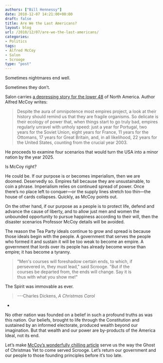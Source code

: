 ```yaml
---
authors: ["Bill Hennessy"]
date: 2010-12-07 14:21:00+00:00
draft: false
title: Are We the Last Americans?
layout: blog
url: /2010/12/07/are-we-the-last-americans/
categories:
- Politics
tags:
- Alfred McCoy
- Salon
- Scrooge
type: "post"
---
```


Sometimes nightmares end well.

Sometimes they don’t.

Salon carries [a depressing story for the lower 48](https://www.salon.com/news/us_economy/index.html?story=/news/feature/2010/12/06/america_collapse_2025) of North America. Author Alfred McCoy writes:

> Despite the aura of omnipotence most empires project, a look at their history should remind us that they are fragile organisms. So delicate is their ecology of power that, when things start to go truly bad, empires regularly unravel with unholy speed: just a year for Portugal, two years for the Soviet Union, eight years for France, 11 years for the Ottomans, 17 years for Great Britain, and, in all likelihood, 22 years for the United States, counting from the crucial year 2003.
> 
> 

He proceeds to examine four scenarios that would turn the USA into a minor nation by the year 2025.

Is McCoy right?

He could be. If our purpose is or becomes imperialism, then we are doomed. Deservedly so. Empires fall because they are unsustainable, to coin a phrase. Imperialism relies on continued spread of power. Once there’s no place left to conquer—or the supply lines stretch too thin—the house of cards collapses. Quickly, as McCoy points out.

On the other hand, if our purpose as a people is to protect life, defend and advance the cause of liberty, and to allow just men and women the unbounded opportunity to pursue happiness according to their will, then the disaster scenarios Professor McCoy details will be avoided.

The reason the Tea Party ideals continue to grow and spread is because those ideals begin with the people. A government that serves the people who formed it and sustain it will be too weak to become an empire. A government that lords over its people has already become worse than empire; it has become a tyranny.

> "Men's courses will foreshadow certain ends, to which, if  
persevered in, they must lead," said Scrooge. "But if the  
courses be departed from, the ends will change. Say it is  
thus with what you show me!"  
  
The Spirit was immovable as ever.
> 
> ---Charles Dickens, _A Christmas Carol_
> 
> 
    
*




No other nation was founded on a belief in such a profound truths as was this nation. Our beliefs, brought to life through the Constitution and sustained by an informed electorate, produced wealth beyond our imagination. But that wealth and our power are by-products of the America Ideal, not its end. 




Let’s make [McCoy’s wonderfully chilling article](https://www.salon.com/news/us_economy/index.html?story=/news/feature/2010/12/06/america_collapse_2025) serve us the way the Ghost of Christmas Yet to come served Scrooge. Let’s return our government and our people to those founding principles before it’s too late. 
